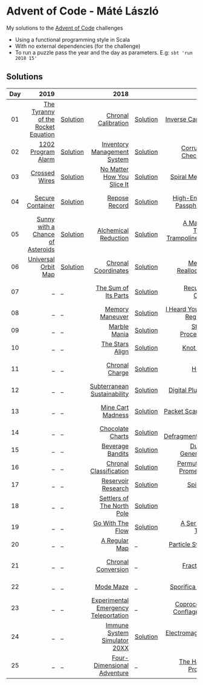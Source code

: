 # Advent of Code - Máté László
My solutions to the [Advent of Code](https://adventofcode.com/) challenges
- Using a functional programming style in Scala
- With no external dependencies (for the challenge)
- To run a puzzle pass the year and the day as parameters. E.g: `sbt 'run 2018 15'`

## Solutions

| Day   | 2019                                                                      |                                                                       | 2018                                                                         |                                                                       | 2017                                                                           |                                                                       | 2016                                                                           |      | 2015                                                                          |                                                                       |
| :---: | ---:                                                                      | :---                                                                  | ---:                                                                         | :---                                                                  | ---:                                                                           | :---                                                                  | ---:                                                                           | :--- | ---:                                                                          | :---                                                                  |
| 01    | [The Tyranny of the Rocket Equation](https://adventofcode.com/2019/day/1) | [Solution](src/main/scala/com/lmat/adventofcode/year2019/Day01.scala) | [Chronal Calibration](https://adventofcode.com/2018/day/1)                   | [Solution](src/main/scala/com/lmat/adventofcode/year2018/Day01.scala) | [Inverse Captcha](https://adventofcode.com/2017/day/1)                         | [Solution](src/main/scala/com/lmat/adventofcode/year2017/Day01.scala) | [No Time for a Taxicab](https://adventofcode.com/2016/day/1)                   | _    | [Not Quite Lisp](https://adventofcode.com/2015/day/1)                         | [Solution](src/main/scala/com/lmat/adventofcode/year2015/Day01.scala) |
| 02    | [1202 Program Alarm](https://adventofcode.com/2019/day/2)                 | [Solution](src/main/scala/com/lmat/adventofcode/year2019/Day02.scala) | [Inventory Management System](https://adventofcode.com/2018/day/2)           | [Solution](src/main/scala/com/lmat/adventofcode/year2018/Day02.scala) | [Corruption Checksum](https://adventofcode.com/2017/day/2)                     | [Solution](src/main/scala/com/lmat/adventofcode/year2017/Day02.scala) | [Bathroom Security](https://adventofcode.com/2016/day/2)                       | _    | [I Was Told There Would Be No Math](https://adventofcode.com/2015/day/2)      | [Solution](src/main/scala/com/lmat/adventofcode/year2015/Day02.scala) |
| 03    | [Crossed Wires](https://adventofcode.com/2019/day/3)                      | [Solution](src/main/scala/com/lmat/adventofcode/year2019/Day03.scala) | [No Matter How You Slice It](https://adventofcode.com/2018/day/3)            | [Solution](src/main/scala/com/lmat/adventofcode/year2018/Day03.scala) | [Spiral Memory](https://adventofcode.com/2017/day/3)                           | [Solution](src/main/scala/com/lmat/adventofcode/year2017/Day03.scala) | [Squares With Three Sides](https://adventofcode.com/2016/day/3)                | _    | [Perfectly Spherical Houses in a Vacuum](https://adventofcode.com/2015/day/3) | [Solution](src/main/scala/com/lmat/adventofcode/year2015/Day03.scala) |
| 04    | [Secure Container](https://adventofcode.com/2019/day/4)                   | [Solution](src/main/scala/com/lmat/adventofcode/year2019/Day04.scala) | [Repose Record](https://adventofcode.com/2018/day/4)                         | [Solution](src/main/scala/com/lmat/adventofcode/year2018/Day04.scala) | [High-Entropy Passphrases](https://adventofcode.com/2017/day/4)                | [Solution](src/main/scala/com/lmat/adventofcode/year2017/Day04.scala) | [Security Through Obscurity](https://adventofcode.com/2016/day/4)              | _    | [The Ideal Stocking Stuffer](https://adventofcode.com/2015/day/4)             | [Solution](src/main/scala/com/lmat/adventofcode/year2015/Day04.scala) |
| 05    | [Sunny with a Chance of Asteroids](https://adventofcode.com/2019/day/5)   | [Solution](src/main/scala/com/lmat/adventofcode/year2019/Day05.scala) | [Alchemical Reduction](https://adventofcode.com/2018/day/5)                  | [Solution](src/main/scala/com/lmat/adventofcode/year2018/Day05.scala) | [A Maze of Twisty Trampolines, All Alike](https://adventofcode.com/2017/day/5) | [Solution](src/main/scala/com/lmat/adventofcode/year2017/Day05.scala) | [How About a Nice Game of Chess?](https://adventofcode.com/2016/day/5)         | _    | [Doesn't He Have Intern-Elves For This?](https://adventofcode.com/2015/day/5) | [Solution](src/main/scala/com/lmat/adventofcode/year2015/Day05.scala) |
| 06    | [Universal Orbit Map](https://adventofcode.com/2019/day/6)                | [Solution](src/main/scala/com/lmat/adventofcode/year2019/Day06.scala) | [Chronal Coordinates](https://adventofcode.com/2018/day/6)                   | [Solution](src/main/scala/com/lmat/adventofcode/year2018/Day06.scala) | [Memory Reallocation](https://adventofcode.com/2017/day/6)                     | [Solution](src/main/scala/com/lmat/adventofcode/year2017/Day06.scala) | [Signals and Noise](https://adventofcode.com/2016/day/6)                       | _    | [Probably a Fire Hazard](https://adventofcode.com/2015/day/6)                 | [Solution](src/main/scala/com/lmat/adventofcode/year2015/Day06.scala) |
| 07    | _                                                                         | _                                                                     | [The Sum of Its Parts](https://adventofcode.com/2018/day/7)                  | [Solution](src/main/scala/com/lmat/adventofcode/year2018/Day07.scala) | [Recursive Circus](https://adventofcode.com/2017/day/7)                        | [Solution](src/main/scala/com/lmat/adventofcode/year2017/Day07.scala) | [Internet Protocol Version 7](https://adventofcode.com/2016/day/7)             | _    | [Some Assembly Required](https://adventofcode.com/2015/day/7)                 | [Solution](src/main/scala/com/lmat/adventofcode/year2015/Day07.scala) |
| 08    | _                                                                         | _                                                                     | [Memory Maneuver](https://adventofcode.com/2018/day/8)                       | [Solution](src/main/scala/com/lmat/adventofcode/year2018/Day08.scala) | [I Heard You Like Registers](https://adventofcode.com/2017/day/8)              | [Solution](src/main/scala/com/lmat/adventofcode/year2017/Day08.scala) | [Two-Factor Authentication](https://adventofcode.com/2016/day/8)               | _    | [Matchsticks](https://adventofcode.com/2015/day/8)                            | [Solution](src/main/scala/com/lmat/adventofcode/year2015/Day08.scala) |
| 09    | _                                                                         | _                                                                     | [Marble Mania](https://adventofcode.com/2018/day/9)                          | [Solution](src/main/scala/com/lmat/adventofcode/year2018/Day09.scala) | [Stream Processing](https://adventofcode.com/2017/day/9)                       | [Solution](src/main/scala/com/lmat/adventofcode/year2017/Day09.scala) | [Explosives in Cyberspace](https://adventofcode.com/2016/day/9)                | _    | [All in a Single Night](https://adventofcode.com/2015/day/9)                  | [Solution](src/main/scala/com/lmat/adventofcode/year2015/Day09.scala) |
| 10    | _                                                                         | _                                                                     | [The Stars Align](https://adventofcode.com/2018/day/10)                      | [Solution](src/main/scala/com/lmat/adventofcode/year2018/Day10.scala) | [Knot Hash](https://adventofcode.com/2017/day/10)                              | [Solution](src/main/scala/com/lmat/adventofcode/year2017/Day10.scala) | [Balance Bots](https://adventofcode.com/2016/day/10)                           | _    | [Elves Look, Elves Say](https://adventofcode.com/2015/day/10)                 | [Solution](src/main/scala/com/lmat/adventofcode/year2015/Day10.scala) |
| 11    | _                                                                         | _                                                                     | [Chronal Charge](https://adventofcode.com/2018/day/11)                       | [Solution](src/main/scala/com/lmat/adventofcode/year2018/Day11.scala) | [Hex Ed](https://adventofcode.com/2017/day/11)                                 | [Solution](src/main/scala/com/lmat/adventofcode/year2017/Day11.scala) | [Radioisotope Thermoelectric Generators](https://adventofcode.com/2016/day/11) | _    | [Corporate Policy](https://adventofcode.com/2015/day/11)                      | [Solution](src/main/scala/com/lmat/adventofcode/year2015/Day11.scala) |
| 12    | _                                                                         | _                                                                     | [Subterranean Sustainability](https://adventofcode.com/2018/day/12)          | [Solution](src/main/scala/com/lmat/adventofcode/year2018/Day12.scala) | [Digital Plumber](https://adventofcode.com/2017/day/12)                        | [Solution](src/main/scala/com/lmat/adventofcode/year2017/Day12.scala) | [Leonardo's Monorail](https://adventofcode.com/2016/day/12)                    | _    | [JSAbacusFramework.io](https://adventofcode.com/2015/day/12)                  | [Solution](src/main/scala/com/lmat/adventofcode/year2015/Day12.scala) |
| 13    | _                                                                         | _                                                                     | [Mine Cart Madness](https://adventofcode.com/2018/day/13)                    | [Solution](src/main/scala/com/lmat/adventofcode/year2018/Day13.scala) | [Packet Scanners](https://adventofcode.com/2017/day/13)                        | [Solution](src/main/scala/com/lmat/adventofcode/year2017/Day13.scala) | [A Maze of Twisty Little Cubicles](https://adventofcode.com/2016/day/13)       | _    | [Knights of the Dinner Table](https://adventofcode.com/2015/day/13)           | [Solution](src/main/scala/com/lmat/adventofcode/year2015/Day13.scala) |
| 14    | _                                                                         | _                                                                     | [Chocolate Charts](https://adventofcode.com/2018/day/14)                     | [Solution](src/main/scala/com/lmat/adventofcode/year2018/Day14.scala) | [Disk Defragmentation](https://adventofcode.com/2017/day/14)                   | [Solution](src/main/scala/com/lmat/adventofcode/year2017/Day14.scala) | [One-Time Pad](https://adventofcode.com/2016/day/14)                           | _    | [Reindeer Olympics](https://adventofcode.com/2015/day/14)                     | [Solution](src/main/scala/com/lmat/adventofcode/year2015/Day14.scala) |
| 15    | _                                                                         | _                                                                     | [Beverage Bandits](https://adventofcode.com/2018/day/15)                     | [Solution](src/main/scala/com/lmat/adventofcode/year2018/Day15.scala) | [Dueling Generators](https://adventofcode.com/2017/day/15)                     | [Solution](src/main/scala/com/lmat/adventofcode/year2017/Day15.scala) | [Timing is Everything](https://adventofcode.com/2016/day/15)                   | _    | [Science for Hungry People](https://adventofcode.com/2015/day/15)             | [Solution](src/main/scala/com/lmat/adventofcode/year2015/Day15.scala) |
| 16    | _                                                                         | _                                                                     | [Chronal Classification](https://adventofcode.com/2018/day/16)               | [Solution](src/main/scala/com/lmat/adventofcode/year2018/Day16.scala) | [Permutation Promenade](https://adventofcode.com/2017/day/16)                  | [Solution](src/main/scala/com/lmat/adventofcode/year2017/Day16.scala) | [Dragon Checksum](https://adventofcode.com/2016/day/16)                        | _    | [Aunt Sue](https://adventofcode.com/2015/day/16)                              | [Solution](src/main/scala/com/lmat/adventofcode/year2015/Day16.scala) |
| 17    | _                                                                         | _                                                                     | [Reservoir Research](https://adventofcode.com/2018/day/17)                   | [Solution](src/main/scala/com/lmat/adventofcode/year2018/Day17.scala) | [Spinlock](https://adventofcode.com/2017/day/17)                               | [Solution](src/main/scala/com/lmat/adventofcode/year2017/Day17.scala) | [Two Steps Forward](https://adventofcode.com/2016/day/17)                      | _    | [No Such Thing as Too Much](https://adventofcode.com/2015/day/17)             | [Solution](src/main/scala/com/lmat/adventofcode/year2015/Day17.scala) |
| 18    | _                                                                         | _                                                                     | [Settlers of The North Pole](https://adventofcode.com/2018/day/18)           | [Solution](src/main/scala/com/lmat/adventofcode/year2018/Day18.scala) | [Duet](https://adventofcode.com/2017/day/18)                                   | [Solution](src/main/scala/com/lmat/adventofcode/year2017/Day18.scala) | [Like a Rogue](https://adventofcode.com/2016/day/18)                           | _    | [Like a GIF For Your Yard](https://adventofcode.com/2015/day/18)              | [Solution](src/main/scala/com/lmat/adventofcode/year2015/Day18.scala) |
| 19    | _                                                                         | _                                                                     | [Go With The Flow](https://adventofcode.com/2018/day/19)                     | [Solution](src/main/scala/com/lmat/adventofcode/year2018/Day19.scala) | [A Series of Tubes](https://adventofcode.com/2017/day/19)                      | [Solution](src/main/scala/com/lmat/adventofcode/year2017/Day19.scala) | [An Elephant Named Joseph](https://adventofcode.com/2016/day/19)               | _    | [Medicine for Rudolph](https://adventofcode.com/2015/day/19)                  | [Solution](src/main/scala/com/lmat/adventofcode/year2015/Day19.scala) |
| 20    | _                                                                         | _                                                                     | [A Regular Map](https://adventofcode.com/2018/day/20)                        | _                                                                     | [Particle Swarm](https://adventofcode.com/2017/day/20)                         | [Solution](src/main/scala/com/lmat/adventofcode/year2017/Day20.scala) | [Firewall Rules](https://adventofcode.com/2016/day/20)                         | _    | [Infinite Elves and Infinite Houses](https://adventofcode.com/2015/day/20)    | [Solution](src/main/scala/com/lmat/adventofcode/year2015/Day20.scala) |
| 21    | _                                                                         | _                                                                     | [Chronal Conversion](https://adventofcode.com/2018/day/21)                   | _                                                                     | [Fractal Art](https://adventofcode.com/2017/day/21)                            | [Solution](src/main/scala/com/lmat/adventofcode/year2017/Day21.scala) | [Scrambled Letters and Hash](https://adventofcode.com/2016/day/21)             | _    | [RPG Simulator 20XX](https://adventofcode.com/2015/day/21)                    | [Solution](src/main/scala/com/lmat/adventofcode/year2015/Day21.scala) |
| 22    | _                                                                         | _                                                                     | [Mode Maze](https://adventofcode.com/2018/day/22)                            | _                                                                     | [Sporifica Virus](https://adventofcode.com/2017/day/22)                        | [Solution](src/main/scala/com/lmat/adventofcode/year2017/Day22.scala) | [Grid Computing](https://adventofcode.com/2016/day/22)                         | _    | [Wizard Simulator 20XX](https://adventofcode.com/2015/day/22)                 | [Solution](src/main/scala/com/lmat/adventofcode/year2015/Day22.scala) |
| 23    | _                                                                         | _                                                                     | [Experimental Emergency Teleportation](https://adventofcode.com/2018/day/23) | _                                                                     | [Coprocessor Conflagration](https://adventofcode.com/2017/day/23)              | [Solution](src/main/scala/com/lmat/adventofcode/year2017/Day23.scala) | [Safe Cracking](https://adventofcode.com/2016/day/23)                          | _    | [Opening the Turing Lock](https://adventofcode.com/2015/day/23)               | [Solution](src/main/scala/com/lmat/adventofcode/year2015/Day23.scala) |
| 24    | _                                                                         | _                                                                     | [Immune System Simulator 20XX](https://adventofcode.com/2018/day/24)         | [Solution](src/main/scala/com/lmat/adventofcode/year2018/Day24.scala) | [Electromagnetic Moat](https://adventofcode.com/2017/day/24)                   | [Solution](src/main/scala/com/lmat/adventofcode/year2017/Day24.scala) | [Air Duct Spelunking](https://adventofcode.com/2016/day/24)                    | _    | [It Hangs in the Balance](https://adventofcode.com/2015/day/24)               | [Solution](src/main/scala/com/lmat/adventofcode/year2015/Day24.scala) |
| 25    | _                                                                         | _                                                                     | [Four-Dimensional Adventure](https://adventofcode.com/2018/day/25)           | _                                                                     | [The Halting Problem](https://adventofcode.com/2017/day/25)                    | [Solution](src/main/scala/com/lmat/adventofcode/year2017/Day25.scala) | [Clock Signal](https://adventofcode.com/2016/day/25)                           | _    | [Let It Snow](https://adventofcode.com/2015/day/25)                           | [Solution](src/main/scala/com/lmat/adventofcode/year2015/Day25.scala) |

